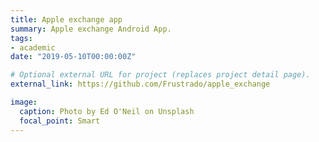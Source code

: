 ```yaml
---
title: Apple exchange app
summary: Apple exchange Android App.
tags:
- academic
date: "2019-05-10T00:00:00Z"

# Optional external URL for project (replaces project detail page).
external_link: https://github.com/Frustrado/apple_exchange

image:
  caption: Photo by Ed O'Neil on Unsplash
  focal_point: Smart
---
```

